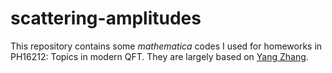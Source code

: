 # scattering-amplitudes

This repository contains some *mathematica* codes I used for homeworks in PH16212: Topics in modern QFT. They are largely based on [Yang Zhang](http://staff.ustc.edu.cn/~yzhphy/).

